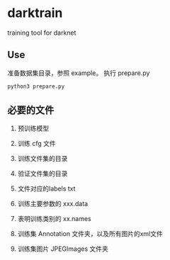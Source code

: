 # darktrain
training tool for darknet

## Use

准备数据集目录，参照 example。
执行 prepare.py

```python
python3 prepare.py
```

## 必要的文件

1. 预训练模型

1. 训练 cfg 文件

1. 训练文件集的目录

1. 验证文件集的目录

1. 文件对应的labels txt

1. 训练主要参数的 xxx.data

1. 表明训练类别的 xx.names

1. 训练集 Annotation 文件夹，以及所有图片的xml文件

1. 训练集图片 JPEGImages 文件夹